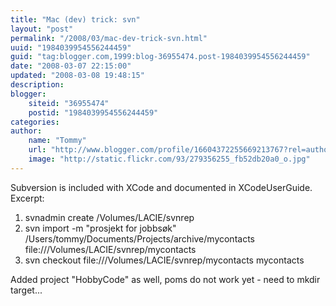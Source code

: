```yaml
---
title: "Mac (dev) trick: svn"
layout: "post"
permalink: "/2008/03/mac-dev-trick-svn.html"
uuid: "1984039954556244459"
guid: "tag:blogger.com,1999:blog-36955474.post-1984039954556244459"
date: "2008-03-07 22:15:00"
updated: "2008-03-08 19:48:15"
description: 
blogger:
    siteid: "36955474"
    postid: "1984039954556244459"
categories: 
author: 
    name: "Tommy"
    url: "http://www.blogger.com/profile/16604372255669213767?rel=author"
    image: "http://static.flickr.com/93/279356255_fb52db20a0_o.jpg"
---
```


<div class="css-full-post-content js-full-post-content">
Subversion is included with XCode and documented in XCodeUserGuide. Excerpt:
<ol><li>svnadmin create /Volumes/LACIE/svnrep</li><li>svn import -m "prosjekt for jobbsøk" /Users/tommy/Documents/Projects/archive/mycontacts file:///Volumes/LACIE/svnrep/mycontacts</li><li>svn checkout file:///Volumes/LACIE/svnrep/mycontacts mycontacts</li></ol>Added project "HobbyCode" as well, poms do not work yet - need to mkdir target...
</div>